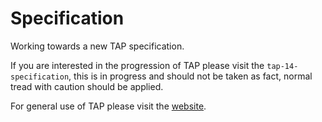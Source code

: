 Specification
=============

Working towards a new TAP specification.

If you are interested in the progression of TAP please visit the `tap-14-specification`, this is in progress and should not be taken as fact, normal tread with caution should be applied.

For general use of TAP please visit the [website](https://testanything.org).
